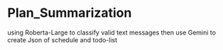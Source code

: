 # Plan_Summarization
using Roberta-Large to classify valid text messages then use Gemini to create Json of schedule and todo-list
